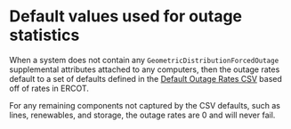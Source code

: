 # Default values used for outage statistics

When a system does not contain any `GeometricDistributionForcedOutage` supplemental attributes
attached to any computers, then the outage rates default to a set of defaults defined
in the [Default Outage Rates CSV](https://github.com/NREL-Sienna/SiennaPRASInterface.jl/blob/main/src/util/descriptors/outage-rates-ERCOT-modified.csv) based off of rates in ERCOT.

For any remaining components not captured by the CSV defaults, such as lines,
renewables, and storage, the outage rates are 0 and will never fail.